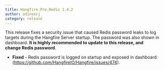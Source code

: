 ```yaml
---
title: Hangfire.Pro.Redis 1.4.2
author: odinserj
category: release
---
```


This release fixes a security issue that caused Redis password leaks to log targets during the Hangfire Server startup. The password was also shown in dashboard. **It is highly recommended to update to this release, and change Redis password**.

* **Fixed** - Redis password is logged on startup and exposed in dashboard (https://github.com/HangfireIO/Hangfire/issues/474).
